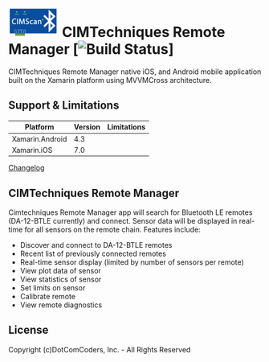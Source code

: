 # <img src="icon_small.png" /> CIMTechniques Remote Manager [![Build Status](https://www.bitrise.io/build/be4dbc7593237d0b)]

CIMTechniques Remote Manager native iOS, and Android mobile application built on the Xamarin platform using MVVMCross architecture.  

## Support & Limitations

| Platform  | Version | Limitations |
| ------------- | ----------- | ----------- |
| Xamarin.Android | 4.3 |  |
| Xamarin.iOS     | 7.0 |  |

[Changelog](doc/changelog.md)


## CIMTechniques Remote Manager

Cimtechniques Remote Manager app will search for Bluetooth LE remotes (DA-12-BTLE currently) and connect.  Sensor data will be displayed in real-time for all sensors on the remote chain. Features include:

- Discover and connect to DA-12-BTLE remotes
- Recent list of previously connected remotes
- Real-time sensor display (limited by number of sensors per remote)
- View plot data of sensor
- View statistics of sensor
- Set limits on sensor
- Calibrate remote
- View remote diagnostics

## License
Copyright (c)DotComCoders, Inc. - All Rights Reserved





